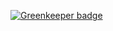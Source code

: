 

[![Greenkeeper badge](https://badges.greenkeeper.io/spielhoelle/express-portfolio.svg)](https://greenkeeper.io/)
